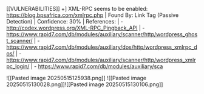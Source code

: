 [[VULNERABILITIES]]
+] XML-RPC seems to be enabled: https://blog.bpsafrica.com/xmlrpc.php
 | Found By: Link Tag (Passive Detection)
 | Confidence: 30%
 | References:
 |  - http://codex.wordpress.org/XML-RPC_Pingback_API
 |  - https://www.rapid7.com/db/modules/auxiliary/scanner/http/wordpress_ghost_scanner/
 |  - https://www.rapid7.com/db/modules/auxiliary/dos/http/wordpress_xmlrpc_dos/
 |  - https://www.rapid7.com/db/modules/auxiliary/scanner/http/wordpress_xmlrpc_login/
 |  - https://www.rapid7.com/db/modules/auxiliary/sca


![[Pasted image 20250515125938.png]]
![[Pasted image 20250515130028.png]]![[Pasted image 20250515130106.png]]
